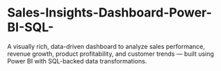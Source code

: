 # Sales-Insights-Dashboard-Power-BI-SQL-
A visually rich, data-driven dashboard to analyze sales performance, revenue growth, product profitability, and customer trends — built using Power BI with SQL-backed data transformations.
